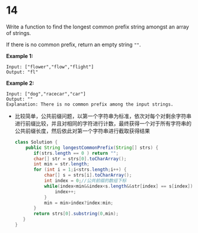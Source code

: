 # 14

Write a function to find the longest common prefix string amongst an array of strings.

If there is no common prefix, return an empty string `""`.

**Example 1:**

```
Input: ["flower","flow","flight"]
Output: "fl"
```

**Example 2:**

```
Input: ["dog","racecar","car"]
Output: ""
Explanation: There is no common prefix among the input strings.
```

* 比较简单，公共前缀问题，以第一个字符串为标准，依次对每个对剩余字符串进行前缀比较，并且对相同的字符进行计数，最终获得一个对于所有字符串的公共前缀长度，然后依此对第一个字符串进行截取获得结果

  ```java
  class Solution {
      public String longestCommonPrefix(String[] strs) {
  		 if(strs.length == 0 ) return "";	 
  		 char[] str = strs[0].toCharArray();
  		 int min = str.length;
  		 for (int i = 1;i<strs.length;i++) {
  			 char[] s = strs[i].toCharArray();
  			 int index = 0;//公共前缀的数组下标
  			 while(index<min&&index<s.length&&str[index] == s[index]) {//获取第一个字符串与第i个字符串的公共前缀
  				 index++;
  			 }
  			 min = min>index?index:min;
  		 }		
  		 return strs[0].substring(0,min);
  	 }
  }
  ```

  

